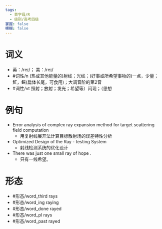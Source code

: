 ```yaml
---
tags:
  - 首字母/R
  - 级别/高考四级
掌握: false
模糊: false
---
```

# 词义
- 英：/reɪ/； 美：/reɪ/
- #词性/n  (热或其他能量的)射线；光线；(好事或所希望事物的)一点，少量；魟，鳐(扁体长尾，可食用)；大调音阶的第2音
- #词性/vt  照射；放射；发光；希望等）闪现；（思想
# 例句
- Error analysis of complex ray expansion method for target scattering field computation
	- 用复射线展开法计算目标散射场的误差特性分析
- Optimized Design of the Ray - testing System
	- 射线检测系统的优化设计
- There was just one small ray of hope .
	- 只有一线希望。
# 形态
- #形态/word_third rays
- #形态/word_ing raying
- #形态/word_done rayed
- #形态/word_pl rays
- #形态/word_past rayed

